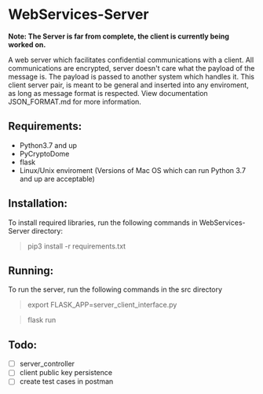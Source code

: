 # WebServices-Server

**Note: The Server is far from complete, the client is currently being worked on.**

A web server which facilitates confidential communications with a client.
All communications are encrypted, server doesn't care what the payload of the message is.
The payload is passed to another system which handles it. This client server pair, is meant
to be general and inserted into any enviroment, as long as message format is respected. View
documentation JSON_FORMAT.md for more information.

## Requirements:

 - Python3.7 and up
 - PyCryptoDome
 - flask
 - Linux/Unix enviroment (Versions of Mac OS which can run Python 3.7 and up are acceptable)


 ## Installation:

To install required libraries, run the following commands in WebServices-Server directory:
    

> pip3 install -r requirements.txt

## Running:
To run the server, run the following commands in the src directory

> export FLASK_APP=server_client_interface.py

>flask run

## Todo:
 - [ ] server_controller
 - [ ] client public key persistence
 - [ ] create test cases in postman